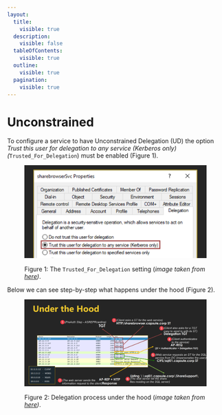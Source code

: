 ```yaml
---
layout:
  title:
    visible: true
  description:
    visible: false
  tableOfContents:
    visible: true
  outline:
    visible: true
  pagination:
    visible: true
---
```


# Unconstrained

To configure a service to have Unconstrained Delegation (UD) the option _Trust this user for delegation to any service (Kerberos only) (_`Trusted_For_Delegation`) must be enabled (Figure 1).

<figure><img src="../../../../../.gitbook/assets/ud_setting.png" alt=""><figcaption><p>Figure 1: The <code>Trusted_For_Delegation</code> setting (<em>image taken from</em><a href="https://attl4s.github.io/assets/pdf/You_do_(not)_Understand_Kerberos_Delegation.pdf"> <em>here</em></a><em>)</em>.</p></figcaption></figure>

Below we can see step-by-step what happens under the hood (Figure 2).

<figure><img src="../../../../../.gitbook/assets/ud_under_the_hood.png" alt=""><figcaption><p>Figure 2: Delegation process under the hood (<em>image taken from</em><a href="https://attl4s.github.io/assets/pdf/You_do_(not)_Understand_Kerberos_Delegation.pdf"> <em>here</em></a><em>)</em>.</p></figcaption></figure>
